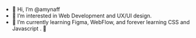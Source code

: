- 👋 Hi, I’m @amynaff
- 👀 I’m interested in Web Development and UX/UI design. 
- 🌱 I’m currently learning Figma, WebFlow, and forever learning CSS and Javascript . 
 💞️ 


<!---
amynaff/amynaff is a ✨ special ✨ repository because its `README.md` (this file) appears on your GitHub profile.
You can click the Preview link to take a look at your changes.
--->
